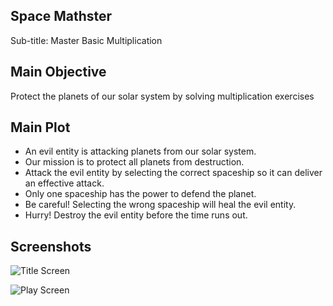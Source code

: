 ## Space Mathster
Sub-title: Master Basic Multiplication

## Main Objective 
Protect the planets of our solar system by solving multiplication exercises

## Main Plot

*	An evil entity is attacking planets from our solar system.
*	Our mission is to protect all planets from destruction.
*	Attack the evil entity by selecting the correct spaceship so it can deliver an effective attack. 
*	Only one spaceship has the power to defend the planet.
*	Be careful! Selecting the wrong spaceship will heal the evil entity. 
*	Hurry! Destroy the evil entity before the time runs out.


## Screenshots
![Title Screen](https://raw.githubusercontent.com/YukoYamano/SpaceMath/main/Assets/OriginalAssets/Screenshots/TitleScreen.png?token=GHSAT0AAAAAAB4BH7XEYWZEPN2D7ZQ6GNDYY54XC4A)

![Play Screen](https://raw.githubusercontent.com/YukoYamano/SpaceMath/main/Assets/OriginalAssets/Screenshots/PlayScreen.png?token=GHSAT0AAAAAAB4BH7XFZKEOYABQEGELM4YCY54XCZQ)

